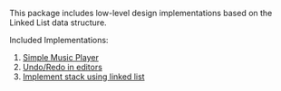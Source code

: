 This package includes low-level design implementations based on the Linked List data structure.

Included Implementations:

1. [Simple Music Player](https://github.com/jhamukul007/system-design/tree/main/src/com/system/design/list/music)
2. [Undo/Redo in editors](https://github.com/jhamukul007/system-design/tree/main/src/com/system/design/list/editor)	
3. [Implement stack using linked list](https://github.com/jhamukul007/system-design/tree/main/src/com/system/design/list/stack)
